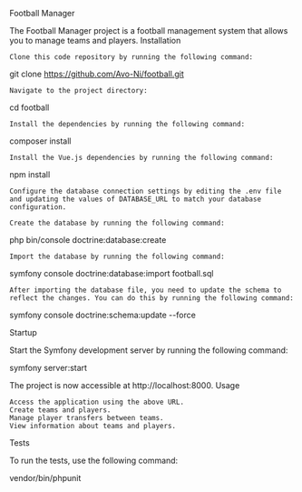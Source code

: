 Football Manager

The Football Manager project is a football management system that allows you to manage teams and players.
Installation

    Clone this code repository by running the following command:

  

git clone https://github.com/Avo-Ni/football.git

    Navigate to the project directory:

  

cd football

    Install the dependencies by running the following command:

  

composer install

    Install the Vue.js dependencies by running the following command:

  

npm install

    Configure the database connection settings by editing the .env file and updating the values of DATABASE_URL to match your database configuration.

    Create the database by running the following command:

  

php bin/console doctrine:database:create

    Import the database by running the following command:

  

symfony console doctrine:database:import football.sql

    After importing the database file, you need to update the schema to reflect the changes. You can do this by running the following command:

  

symfony console doctrine:schema:update --force

Startup

Start the Symfony development server by running the following command:

  

symfony server:start

The project is now accessible at http://localhost:8000.
Usage

    Access the application using the above URL.
    Create teams and players.
    Manage player transfers between teams.
    View information about teams and players.

Tests

To run the tests, use the following command:

  

vendor/bin/phpunit
